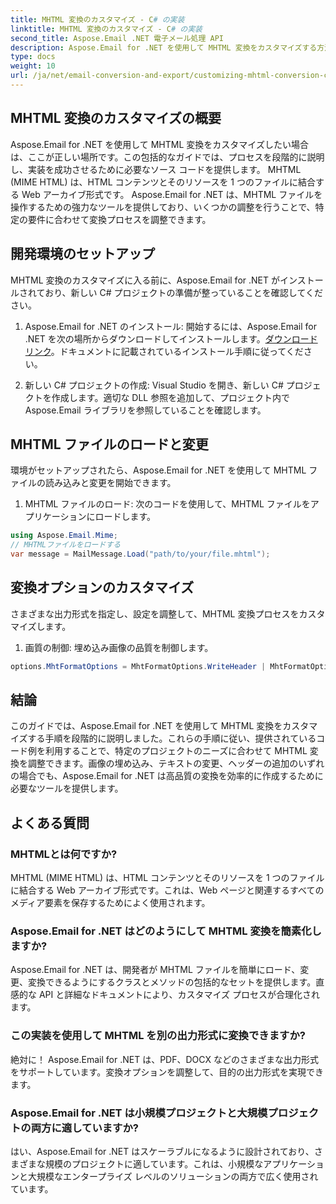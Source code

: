 ```yaml
---
title: MHTML 変換のカスタマイズ - C# の実装
linktitle: MHTML 変換のカスタマイズ - C# の実装
second_title: Aspose.Email .NET 電子メール処理 API
description: Aspose.Email for .NET を使用して MHTML 変換をカスタマイズする方法を学びます。 C# ソース コードを含むステップバイステップ ガイド。
type: docs
weight: 10
url: /ja/net/email-conversion-and-export/customizing-mhtml-conversion-csharp-implementation/
---
```


## MHTML 変換のカスタマイズの概要

Aspose.Email for .NET を使用して MHTML 変換をカスタマイズしたい場合は、ここが正しい場所です。この包括的なガイドでは、プロセスを段階的に説明し、実装を成功させるために必要なソース コードを提供します。 MHTML (MIME HTML) は、HTML コンテンツとそのリソースを 1 つのファイルに結合する Web アーカイブ形式です。 Aspose.Email for .NET は、MHTML ファイルを操作するための強力なツールを提供しており、いくつかの調整を行うことで、特定の要件に合わせて変換プロセスを調整できます。

## 開発環境のセットアップ

MHTML 変換のカスタマイズに入る前に、Aspose.Email for .NET がインストールされており、新しい C# プロジェクトの準備が整っていることを確認してください。

1. Aspose.Email for .NET のインストール:
開始するには、Aspose.Email for .NET を次の場所からダウンロードしてインストールします。[ダウンロードリンク](https://releases.aspose.com/email/net)。ドキュメントに記載されているインストール手順に従ってください。

2. 新しい C# プロジェクトの作成:
Visual Studio を開き、新しい C# プロジェクトを作成します。適切な DLL 参照を追加して、プロジェクト内で Aspose.Email ライブラリを参照していることを確認します。

## MHTML ファイルのロードと変更

環境がセットアップされたら、Aspose.Email for .NET を使用して MHTML ファイルの読み込みと変更を開始できます。

1. MHTML ファイルのロード:
次のコードを使用して、MHTML ファイルをアプリケーションにロードします。

```csharp
using Aspose.Email.Mime;
// MHTMLファイルをロードする
var message = MailMessage.Load("path/to/your/file.mhtml");
```

## 変換オプションのカスタマイズ

さまざまな出力形式を指定し、設定を調整して、MHTML 変換プロセスをカスタマイズします。

1. 画質の制御:
埋め込み画像の品質を制御します。

```csharp
options.MhtFormatOptions = MhtFormatOptions.WriteHeader | MhtFormatOptions.HideExtraPrintHeader;
```

## 結論

このガイドでは、Aspose.Email for .NET を使用して MHTML 変換をカスタマイズする手順を段階的に説明しました。これらの手順に従い、提供されているコード例を利用することで、特定のプロジェクトのニーズに合わせて MHTML 変換を調整できます。画像の埋め込み、テキストの変更、ヘッダーの追加のいずれの場合でも、Aspose.Email for .NET は高品質の変換を効率的に作成するために必要なツールを提供します。

## よくある質問

### MHTMLとは何ですか?

MHTML (MIME HTML) は、HTML コンテンツとそのリソースを 1 つのファイルに結合する Web アーカイブ形式です。これは、Web ページと関連するすべてのメディア要素を保存するためによく使用されます。

### Aspose.Email for .NET はどのようにして MHTML 変換を簡素化しますか?

Aspose.Email for .NET は、開発者が MHTML ファイルを簡単にロード、変更、変換できるようにするクラスとメソッドの包括的なセットを提供します。直感的な API と詳細なドキュメントにより、カスタマイズ プロセスが合理化されます。

### この実装を使用して MHTML を別の出力形式に変換できますか?

絶対に！ Aspose.Email for .NET は、PDF、DOCX などのさまざまな出力形式をサポートしています。変換オプションを調整して、目的の出力形式を実現できます。

### Aspose.Email for .NET は小規模プロジェクトと大規模プロジェクトの両方に適していますか?

はい、Aspose.Email for .NET はスケーラブルになるように設計されており、さまざまな規模のプロジェクトに適しています。これは、小規模なアプリケーションと大規模なエンタープライズ レベルのソリューションの両方で広く使用されています。